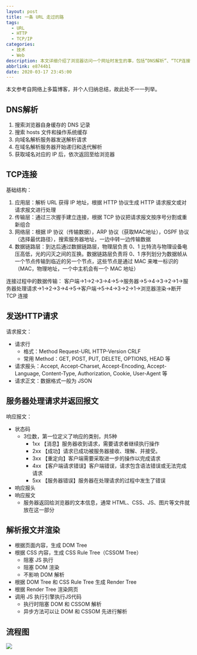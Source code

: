 ```yaml
---
layout: post
title: 一条 URL 走过的路
tags:
  - URL
  - HTTP
  - TCP/IP
categories:
  - 技术
  - Web
description: 本文详细介绍了浏览器访问一个网址时发生的事，包括“DNS解析”、“TCP连接”、“发送HTTP请求”、“报文格式”，并附上一张流程图...
abbrlink: e8744b1
date: 2020-03-17 23:45:00
---
```


本文参考自网络上多篇博客，并个人归纳总结，故此处不一一列举。

## DNS解析

1. 搜索浏览器自身缓存的 DNS 记录
2. 搜索 hosts 文件和操作系统缓存
3. 向域名解析服务器发送解析请求
4. 在域名解析服务器开始递归和迭代解析
5. 获取域名对应的 IP 后，依次返回至给浏览器

## TCP连接

基础结构：

1. 应用层：解析 URL 获得 IP 地址，根据 HTTP 协议生成 HTTP 请求报文或对请求报文进行处理
2. 传输层：通过三次握手建立连接，根据 TCP 协议把请求报文按序号分割或重新组合
3. 网络层：根据 IP 协议（传输数据），ARP 协议（获取MAC地址），OSPF 协议（选择最优路径），搜索服务器地址，一边中转一边传输数据
4. 数据链路层：到达后通过数据链路层，物理层负责 0、1 比特流与物理设备电压高低，光的闪灭之间的互换。数据链路层负责将 0、1 序列划分为数据帧从一个节点传输到临近的另一个节点，这些节点是通过 MAC 来唯一标识的（MAC，物理地址，一个中主机会有一个 MAC 地址）

连接过程中的数据传输：
客户端→1→2→3→4→5→服务器→5→4→3→2→1→服务器处理请求→1→2→3→4→5→客户端→5→4→3→2→1→浏览器渲染→断开 TCP 连接

## 发送HTTP请求

请求报文：

* 请求行
  * 格式：Method Request-URL HTTP-Version CRLF
  * 常用 Method：GET, POST, PUT, DELETE, OPTIONS, HEAD 等
* 请求报头：Accept, Accept-Charset, Accept-Encoding, Accept-Language, Content-Type, Authorization, Cookie, User-Agent 等
* 请求正文：数据格式一般为 JSON

## 服务器处理请求并返回报文

响应报文：

* 状态码
  * 3位数，第一位定义了响应的类别，共5种
    * 1xx 【消息】服务器收到请求，需要请求者继续执行操作
    * 2xx 【成功】请求已成功被服务器接收、理解、并接受。
    * 3xx 【重定向】客户端需要采取进一步的操作以完成请求
    * 4xx 【客户端请求错误】客户端错误，请求包含语法错误或无法完成请求
    * 5xx 【服务器错误】服务器在处理请求的过程中发生了错误
* 响应报头
* 响应报文
  * 服务器返回给浏览器的文本信息，通常 HTML、CSS、JS、图片等文件就放在这一部分

## 解析报文并渲染

* 根据页面内容，生成 DOM Tree
* 根据 CSS 内容，生成 CSS Rule Tree（CSSOM Tree）
  * 阻塞 JS 执行
  * 阻塞 DOM 渲染
  * 不影响 DOM 解析
* 根据 DOM Tree 和 CSS Rule Tree 生成 Render Tree
* 根据 Render Tree 渲染网页
* 调用 JS 执行引擎执行JS代码
  * 执行时阻塞 DOM 和 CSSOM 解析
  * 异步方法可以让 DOM 和 CSSOM 先进行解析

## 流程图

![][01-访问URL]

[01-访问URL]: http://static.wilfredshen.cn/images/%E8%AE%BF%E9%97%AE%20URL/01-%E8%AE%BF%E9%97%AE%20URL.png
